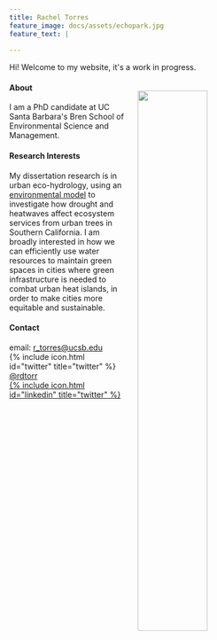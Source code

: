 ```yaml
---
title: Rachel Torres
feature_image: docs/assets/echopark.jpg
feature_text: |
  
---
```


Hi! Welcome to my website, it's a work in progress.

<img style="float:right; padding: 20px 20px 20px 20px;" src="docs/assets/me-outside.jpg" width="50%">

#### About   
I am a PhD candidate at UC Santa Barbara's Bren School of Environmental Science and Management. 

#### Research Interests
My dissertation research is in urban eco-hydrology, using an [environmental model](https://github.com/RHESSys/RHESSys) to investigate how drought and heatwaves affect ecosystem services from urban trees in Southern California. I am broadly interested in how we can efficiently use water resources to maintain green spaces in cities where green infrastructure is needed to combat urban heat islands, in order to make cities more equitable and sustainable. 

#### Contact 
email: r_torres@ucsb.edu  
{% include icon.html id="twitter" title="twitter" %} 
[@rdtorr](https://twitter.com/rdtorr)  
[{% include icon.html id="linkedin" title="twitter" %}](https://www.linkedin.com/in/rachel-torres-68639893/)
